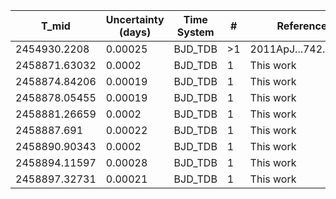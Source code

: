 |T_mid|Uncertainty (days)           |Time System|#                                            |Reference                               |
|-----|-----------------------------|-----------|---------------------------------------------|----------------------------------------|
|2454930.2208|0.00025                      |BJD_TDB    |>1                                           |2011ApJ...742..116B                     |
|2458871.63032|0.0002                       |BJD_TDB    |1                                            |This work                               |
|2458874.84206|0.00019                      |BJD_TDB    |1                                            |This work                               |
|2458878.05455|0.00019                      |BJD_TDB    |1                                            |This work                               |
|2458881.26659|0.0002                       |BJD_TDB    |1                                            |This work                               |
|2458887.691|0.00022                      |BJD_TDB    |1                                            |This work                               |
|2458890.90343|0.0002                       |BJD_TDB    |1                                            |This work                               |
|2458894.11597|0.00028                      |BJD_TDB    |1                                            |This work                               |
|2458897.32731|0.00021                      |BJD_TDB    |1                                            |This work                               |

